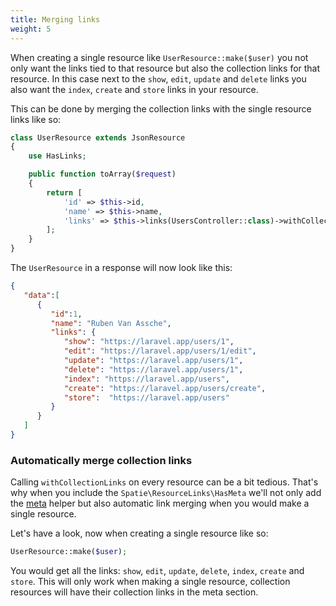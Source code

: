 ```yaml
---
title: Merging links
weight: 5
---
```


When creating a single resource like `UserResource::make($user)` you not only want the links tied to that resource but also the collection links for that resource. In this case next to the `show`, `edit`, `update` and `delete` links you also want the `index`, `create` and `store` links in your resource.

This can be done by merging the collection links with the single resource links like so:

``` php
class UserResource extends JsonResource
{
    use HasLinks;

    public function toArray($request)
    {
        return [
            'id' => $this->id,
            'name' => $this->name,
            'links' => $this->links(UsersController::class)->withCollectionLinks(),
        ];
    }
}

```

The `UserResource` in a response will now look like this:

```json
{
   "data":[
      {
         "id":1,
         "name": "Ruben Van Assche",
         "links": {
            "show": "https://laravel.app/users/1",
            "edit": "https://laravel.app/users/1/edit",
            "update": "https://laravel.app/users/1",
            "delete": "https://laravel.app/users/1",
            "index": "https://laravel.app/users",
            "create": "https://laravel.app/users/create",
            "store":  "https://laravel.app/users"
         }
      }
   ]
}
```

### Automatically merge collection links

Calling `withCollectionLinks` on every resource can be a bit tedious. That's why when you include the `Spatie\ResourceLinks\HasMeta` we'll not only add the [meta](https://docs.spatie.be/laravel-resource-links/v1/usage/meta-helper/) helper but also automatic link merging when you would make a single resource.

Let's have a look, now when creating a single resource like so:

```php
UserResource::make($user);
```

You would get all the links: `show`, `edit`, `update`, `delete`, `index`, `create` and `store`. This will only work when making a single resource, collection resources will have their collection links in the meta section.

